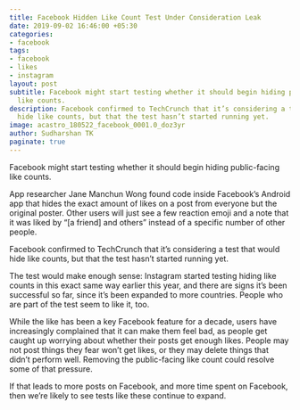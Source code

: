 ```yaml
---
title: Facebook Hidden Like Count Test Under Consideration Leak
date: 2019-09-02 16:46:00 +05:30
categories:
- facebook
tags:
- facebook
- likes
- instagram
layout: post
subtitle: Facebook might start testing whether it should begin hiding public-facing
  like counts.
description: Facebook confirmed to TechCrunch that it’s considering a test that would
  hide like counts, but that the test hasn’t started running yet.
image: acastro_180522_facebook_0001.0_doz3yr
author: Sudharshan TK
paginate: true
---
```


Facebook might start testing whether it should begin hiding public-facing like counts.

App researcher Jane Manchun Wong found code inside Facebook’s Android app that hides the exact amount of likes on a post from everyone but the original poster. Other users will just see a few reaction emoji and a note that it was liked by “[a friend] and others” instead of a specific number of other people.

Facebook confirmed to TechCrunch that it’s considering a test that would hide like counts, but that the test hasn’t started running yet.

The test would make enough sense: Instagram started testing hiding like counts in this exact same way earlier this year, and there are signs it’s been successful so far, since it’s been expanded to more countries. People who are part of the test seem to like it, too.

While the like has been a key Facebook feature for a decade, users have increasingly complained that it can make them feel bad, as people get caught up worrying about whether their posts get enough likes. People may not post things they fear won’t get likes, or they may delete things that didn’t perform well. Removing the public-facing like count could resolve some of that pressure.

If that leads to more posts on Facebook, and more time spent on Facebook, then we’re likely to see tests like these continue to expand.
